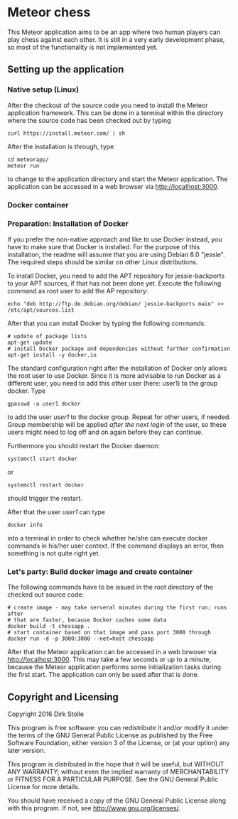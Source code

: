 # Meteor chess

This Meteor application aims to be an app where two human players can play
chess against each other. It is still in a very early development phase, so
most of the functionality is not implemented yet.

## Setting up the application

### Native setup (Linux)

After the checkout of the source code you need to install the Meteor
application framework. This can be done in a terminal within the directory
where the source code has been checked out by typing

    curl https://install.meteor.com/ | sh

After the installation is through, type

    cd meteorapp/
    meteor run

to change to the application directory and start the Meteor application.
The application can be accessed in a web browser via <http://localhost:3000>.

### Docker container

### Preparation: Installation of Docker

If you prefer the non-native approach and like to use Docker instead, you have
to make sure that Docker is installed. For the purpose of this installation,
the readme will assume that you are using Debian 8.0 "jessie". The required
steps should be similar on other Linux distributions.

To install Docker, you need to add the APT repository for jessie-backports to
your APT sources, if that has not been done yet. Execute the following command
as root user to add the AP repository:

    echo "deb http://ftp.de.debian.org/debian/ jessie-backports main" >> /etc/apt/sources.list

After that you can install Docker by typing the following commands:

    # update of package lists
    apt-get update
    # install Docker package and dependencies without further confirmation
    apt-get install -y docker.io

The standard configuration right after the installation of Docker only allows
the root user to use Docker. Since it is more advisable to run Docker as a
different user, you need to add this other user (here: user1) to the group
docker. Type

    gpasswd -a user1 docker

to add the user _user1_ to the docker group. Repeat for other users, if needed.
Group membership will be applied _after the next login_ of the user, so these
users might need to log off and on again before they can continue.

Furthermore you should restart the Docker daemon:

    systemctl start docker

or

    systemctl restart docker

should trigger the restart.

After that the user _user1_ can type

    docker info

into a terminal in order to check whether he/she can execute docker commands in
his/her user context. If the command displays an error, then something is not
quite right yet.

### Let's party: Build docker image and create container

The following commands have to be issued in the root directory of the checked
out source code:

    # create image - may take serveral minutes during the first run; runs after
    # that are faster, because Docker caches some data
    docker build -t chessapp .
    # start container based on that image and pass port 3000 through
    docker run -d -p 3000:3000 --net=host chessapp

After that the Meteor application can be accessed in a web brwoser via
<http://localhost:3000>. This may take a few seconds or up to a minute, because
the Meteor application performs some initialization tasks during the first
start. The application can only be used after that is done.


## Copyright and Licensing

Copyright 2016  Dirk Stolle

This program is free software: you can redistribute it and/or modify
it under the terms of the GNU General Public License as published by
the Free Software Foundation, either version 3 of the License, or
(at your option) any later version.

This program is distributed in the hope that it will be useful,
but WITHOUT ANY WARRANTY; without even the implied warranty of
MERCHANTABILITY or FITNESS FOR A PARTICULAR PURPOSE.  See the
GNU General Public License for more details.

You should have received a copy of the GNU General Public License
along with this program.  If not, see <http://www.gnu.org/licenses/>.
